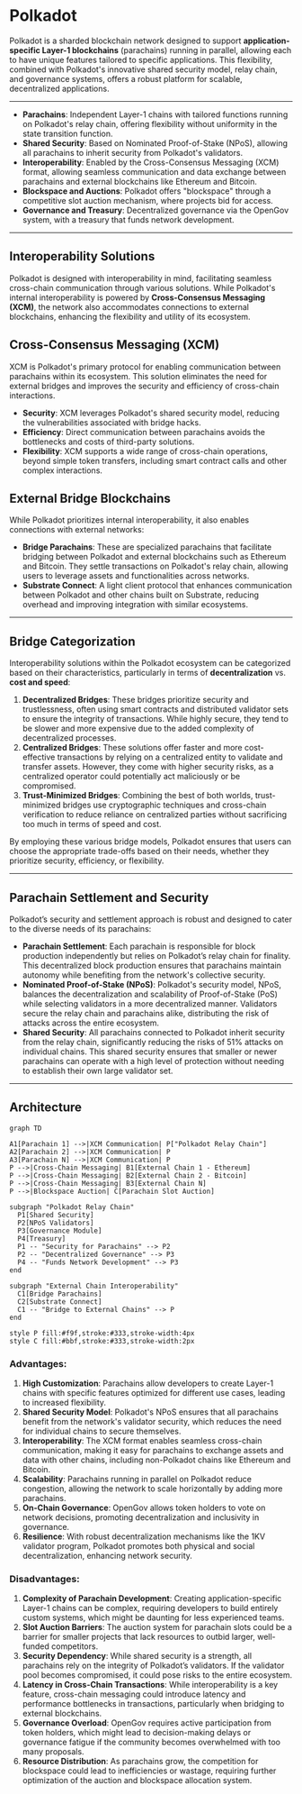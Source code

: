 # Polkadot

Polkadot is a sharded blockchain network designed to support **application-specific Layer-1 blockchains** (parachains) running in parallel, allowing each to have unique features tailored to specific applications. This flexibility, combined with Polkadot's innovative shared security model, relay chain, and governance systems, offers a robust platform for scalable, decentralized applications.

---

- **Parachains**: Independent Layer-1 chains with tailored functions running on Polkadot's relay chain, offering flexibility without uniformity in the state transition function.
- **Shared Security**: Based on Nominated Proof-of-Stake (NPoS), allowing all parachains to inherit security from Polkadot's validators.
- **Interoperability**: Enabled by the Cross-Consensus Messaging (XCM) format, allowing seamless communication and data exchange between parachains and external blockchains like Ethereum and Bitcoin.
- **Blockspace and Auctions**: Polkadot offers "blockspace" through a competitive slot auction mechanism, where projects bid for access.
- **Governance and Treasury**: Decentralized governance via the OpenGov system, with a treasury that funds network development.

---

## Interoperability Solutions

Polkadot is designed with interoperability in mind, facilitating seamless cross-chain communication through various solutions. While Polkadot's internal interoperability is powered by **Cross-Consensus Messaging (XCM)**, the network also accommodates connections to external blockchains, enhancing the flexibility and utility of its ecosystem.

## Cross-Consensus Messaging (XCM)

XCM is Polkadot's primary protocol for enabling communication between parachains within its ecosystem. This solution eliminates the need for external bridges and improves the security and efficiency of cross-chain interactions.

- **Security**: XCM leverages Polkadot's shared security model, reducing the vulnerabilities associated with bridge hacks.
- **Efficiency**: Direct communication between parachains avoids the bottlenecks and costs of third-party solutions.
- **Flexibility**: XCM supports a wide range of cross-chain operations, beyond simple token transfers, including smart contract calls and other complex interactions.

## External Bridge Blockchains

While Polkadot prioritizes internal interoperability, it also enables connections with external networks:

- **Bridge Parachains**: These are specialized parachains that facilitate bridging between Polkadot and external blockchains such as Ethereum and Bitcoin. They settle transactions on Polkadot's relay chain, allowing users to leverage assets and functionalities across networks.
- **Substrate Connect**: A light client protocol that enhances communication between Polkadot and other chains built on Substrate, reducing overhead and improving integration with similar ecosystems.

---

## Bridge Categorization

Interoperability solutions within the Polkadot ecosystem can be categorized based on their characteristics, particularly in terms of **decentralization** vs. **cost and speed**:

1. **Decentralized Bridges**: These bridges prioritize security and trustlessness, often using smart contracts and distributed validator sets to ensure the integrity of transactions. While highly secure, they tend to be slower and more expensive due to the added complexity of decentralized processes.
2. **Centralized Bridges**: These solutions offer faster and more cost-effective transactions by relying on a centralized entity to validate and transfer assets. However, they come with higher security risks, as a centralized operator could potentially act maliciously or be compromised.
3. **Trust-Minimized Bridges**: Combining the best of both worlds, trust-minimized bridges use cryptographic techniques and cross-chain verification to reduce reliance on centralized parties without sacrificing too much in terms of speed and cost.

By employing these various bridge models, Polkadot ensures that users can choose the appropriate trade-offs based on their needs, whether they prioritize security, efficiency, or flexibility.

---

## Parachain Settlement and Security

Polkadot’s security and settlement approach is robust and designed to cater to the diverse needs of its parachains:

- **Parachain Settlement**: Each parachain is responsible for block production independently but relies on Polkadot’s relay chain for finality. This decentralized block production ensures that parachains maintain autonomy while benefiting from the network's collective security.
- **Nominated Proof-of-Stake (NPoS)**: Polkadot's security model, NPoS, balances the decentralization and scalability of Proof-of-Stake (PoS) while selecting validators in a more decentralized manner. Validators secure the relay chain and parachains alike, distributing the risk of attacks across the entire ecosystem.
- **Shared Security**: All parachains connected to Polkadot inherit security from the relay chain, significantly reducing the risks of 51% attacks on individual chains. This shared security ensures that smaller or newer parachains can operate with a high level of protection without needing to establish their own large validator set.

---

## Architecture

```mermaid
graph TD

A1[Parachain 1] -->|XCM Communication| P["Polkadot Relay Chain"]
A2[Parachain 2] -->|XCM Communication| P
A3[Parachain N] -->|XCM Communication| P
P -->|Cross-Chain Messaging| B1[External Chain 1 - Ethereum]
P -->|Cross-Chain Messaging| B2[External Chain 2 - Bitcoin]
P -->|Cross-Chain Messaging| B3[External Chain N]
P -->|Blockspace Auction| C[Parachain Slot Auction]

subgraph "Polkadot Relay Chain"
  P1[Shared Security]
  P2[NPoS Validators]
  P3[Governance Module]
  P4[Treasury]
  P1 -- "Security for Parachains" --> P2
  P2 -- "Decentralized Governance" --> P3
  P4 -- "Funds Network Development" --> P3
end

subgraph "External Chain Interoperability"
  C1[Bridge Parachains]
  C2[Substrate Connect]
  C1 -- "Bridge to External Chains" --> P
end

style P fill:#f9f,stroke:#333,stroke-width:4px
style C fill:#bbf,stroke:#333,stroke-width:2px
```

### Advantages:

1. **High Customization**: Parachains allow developers to create Layer-1 chains with specific features optimized for different use cases, leading to increased flexibility.
2. **Shared Security Model**: Polkadot's NPoS ensures that all parachains benefit from the network's validator security, which reduces the need for individual chains to secure themselves.
3. **Interoperability**: The XCM format enables seamless cross-chain communication, making it easy for parachains to exchange assets and data with other chains, including non-Polkadot chains like Ethereum and Bitcoin.
4. **Scalability**: Parachains running in parallel on Polkadot reduce congestion, allowing the network to scale horizontally by adding more parachains.
5. **On-Chain Governance**: OpenGov allows token holders to vote on network decisions, promoting decentralization and inclusivity in governance.
6. **Resilience**: With robust decentralization mechanisms like the 1KV validator program, Polkadot promotes both physical and social decentralization, enhancing network security.

### Disadvantages:

1. **Complexity of Parachain Development**: Creating application-specific Layer-1 chains can be complex, requiring developers to build entirely custom systems, which might be daunting for less experienced teams.
2. **Slot Auction Barriers**: The auction system for parachain slots could be a barrier for smaller projects that lack resources to outbid larger, well-funded competitors.
3. **Security Dependency**: While shared security is a strength, all parachains rely on the integrity of Polkadot’s validators. If the validator pool becomes compromised, it could pose risks to the entire ecosystem.
4. **Latency in Cross-Chain Transactions**: While interoperability is a key feature, cross-chain messaging could introduce latency and performance bottlenecks in transactions, particularly when bridging to external blockchains.
5. **Governance Overload**: OpenGov requires active participation from token holders, which might lead to decision-making delays or governance fatigue if the community becomes overwhelmed with too many proposals.
6. **Resource Distribution**: As parachains grow, the competition for blockspace could lead to inefficiencies or wastage, requiring further optimization of the auction and blockspace allocation system.
